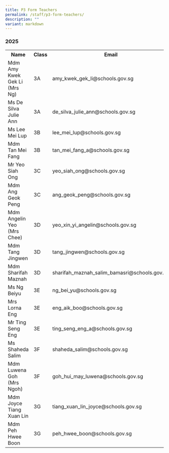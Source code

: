 ```yaml
---
title: P3 Form Teachers
permalink: /staff/p3-form-teachers/
description: ""
variant: markdown
---
```

### **2025**
<table>
    <tbody><tr style="width:100%">
        <th style="width:40%">Name</th>
        <th style="width:10%">Class</th>
        <th style="width:50%">Email</th>
    </tr>
    <tr>
        <td>Mdm Amy Kwek Gek Li (Mrs Ng)</td>
        <td>3A</td>
        <td>amy_kwek_gek_li@schools.gov.sg</td>
    </tr>
  <tr>
        <td>Ms De Silva Julie Ann</td>
        <td>3A</td>
        <td>de_silva_julie_ann@schools.gov.sg</td>
    </tr>
   <tr>
        <td>Ms Lee Mei Lup</td>
        <td>3B</td>
        <td>lee_mei_lup@schools.gov.sg</td>
    </tr>
<tr>
        <td>Mdm Tan Mei Fang</td>
        <td>3B</td>
        <td>tan_mei_fang_a@schools.gov.sg</td>
    </tr>
    <tr>
        <td>Mr Yeo Siah Ong</td>
        <td>3C</td>
        <td>yeo_siah_ong@schools.gov.sg</td>
    </tr>
  <tr>
        <td>Mdm Ang Geok Peng</td>
        <td>3C</td>
        <td>ang_geok_peng@schools.gov.sg</td>
    </tr>
<tr>
        <td>Mdm Angelin Yeo (Mrs Chee)</td>
        <td>3D</td>
        <td>yeo_xin_yi_angelin@schools.gov.sg</td>
    </tr>
<tr>
        <td>Mdm Tang Jingwen</td>
        <td>3D</td>
        <td>tang_jingwen@schools.gov.sg</td>
    </tr>
<tr>
        <td>Mdm Sharifah Maznah</td>
        <td>3D</td>
        <td>sharifah_maznah_salim_bamasri@schools.gov.sg</td>
    </tr>
 <tr>
        <td>Ms Ng Beiyu</td>
        <td>3E</td>
        <td>ng_bei_yu@schools.gov.sg</td>
    </tr>
   <tr>
        <td>Mrs Lorna Eng</td>
        <td>3E</td>
        <td>eng_aik_boo@schools.gov.sg</td>
    </tr>
 <tr>
        <td>Mr Ting Seng Eng</td>
        <td>3E</td>
        <td>ting_seng_eng_a@schools.gov.sg</td>
    </tr>
<tr>
        <td>Ms Shaheda Salim</td>
        <td>3F</td>
        <td>shaheda_salim@schools.gov.sg</td>
    </tr>
    <tr>
        <td>Mdm Luwena Goh (Mrs Ngoh)</td>
        <td>3F</td>
        <td>goh_hui_may_luwena@schools.gov.sg</td>
    </tr>
 <tr>
        <td>Mdm Joyce Tiang Xuan Lin</td>
        <td>3G</td>
        <td>tiang_xuan_lin_joyce@schools.gov.sg</td>
    </tr>

<tr>
	<td>Mdm Peh Hwee Boon</td>
        <td>3G</td>
        <td>peh_hwee_boon@schools.gov.sg</td>
    </tr>
</tbody></table>